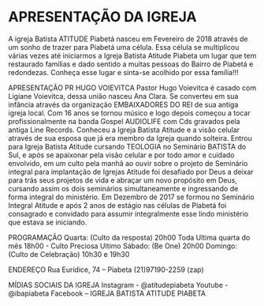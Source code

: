 # APRESENTAÇÃO DA IGREJA 
A igreja Batista ATITUDE Piabetá nasceu em Fevereiro de 2018 através de um sonho de trazer para Piabetá uma célula. Essa célula se multiplicou várias vezes até iniciarmos a Igreja Batista Atitude Piabeta um lugar que tem restaurado famílias e dado sentido a muitas pessoas do Bairro de Piabetá e redondezas. 
Conheça esse lugar e sinta-se acolhido por essa família!!! 

APRESENTAÇÃO PR HUGO VOIEVITCA 
Pastor Hugo Voievitca é casado com Ligiane Voievitca, dessa união nasceu Ana Clara. Se converteu em sua infância através da organização EMBAIXADORES DO REI de sua antiga igreja local. Com 16 anos se tornou músico e logo depois começou a tocar profissionalmente na banda Gospel AUDIOLIFE com Cds gravados pela antiga Line Records. Conheceu a Igreja Batista Atitude e a visão celular através de sua esposa que já era membro da Igreja quando solteira. Entrou para Igreja Batista Atitude cursando TEOLOGIA no Seminário BATISTA do Sul, e após se apaixonar pela visão celular e por todo amor e cuidado envolvido, em um culto pela manhã ao ouvir sobre o projeto de Seminário integral para implantação de Igrejas Atitude foi desafiado por Deus a deixar para trás seus projetos de vida e abraçar um novo propósito em Deus, cursando assim os dois seminários simultaneamente e ingressando de forma integral do ministério. Em Dezembro de 2017 se formou no Seminário Integral Atitude e após 2 anos de estágio nas células de Piabetá foi consagrado e convidado para assumir integralmente esse lindo ministério que estava se iniciando.

PROGRAMAÇÃO
Quarta: (Culto da resposta) 20h00
Toda Ultima quarta do mês 18h00 - Culto Preciosa
Ultimo Sábado: (Be One) 20h00 
Domingo: (Culto de Celebração) 10h30 e 19h30

ENDEREÇO
Rua Eurídice, 74 – Piabeta 
(21)97190-2259 (zap)

MÍDIAS SOCIAIS DA IGREJA 
Instagram - @atitudepiabeta
Youtube - @ibapiabeta
Facebook – IGREJA BATISTA ATITUDE PIABETA 